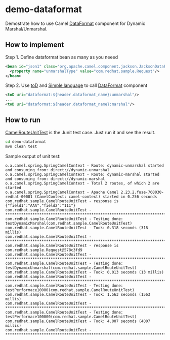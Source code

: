 # demo-dataformat

Demostrate how to use Camel [DataFormat][1] component for Dynamic Marshal/Unmarshal.

[1]: https://camel.apache.org/components/latest/dataformat-component.html

## How to implement

Step 1. Define dataformat bean as many as you neeed
```xml
<bean id="json1" class="org.apache.camel.component.jackson.JacksonDataFormat">
  <property name="unmarshalType" value="com.redhat.sample.Request"/>
</bean>
```

Step 2. Use [toD][2] and [Simple language][3] to call [DataFormat][1] component

```xml
<toD uri="dataformat:${header.dataformat_name}:unmarshal"/>
...
<toD uri="dataformat:${header.dataformat_name}:marshal"/>
``` 

[2]: https://camel.apache.org/components/latest/eips/toD-eip.html
[3]: https://camel.apache.org/components/latest/languages/simple-language.html


## How to run

[CamelRouteUnitTest][3] is the Junit test case. Just run it and see the result.

[3]: src/test/java/com/redhat/sample/CamelRouteUnitTest.java

```sh
cd demo-dataformat
mvn clean test
```

Sample output of unit test:
```console
o.a.camel.spring.SpringCamelContext - Route: dynamic-unmarshal started and consuming from: direct://dynamic-unmarshal
o.a.camel.spring.SpringCamelContext - Route: dynamic-marshal started and consuming from: direct://dynamic-marshal
o.a.camel.spring.SpringCamelContext - Total 2 routes, of which 2 are started
o.a.camel.spring.SpringCamelContext - Apache Camel 2.23.2.fuse-760030-redhat-00001 (CamelContext: camel-context) started in 0.256 seconds
com.redhat.sample.CamelRouteUnitTest - response is {"field1":"AAA","field2":"111"}
com.redhat.sample.CamelRouteUnitTest - ********************************************************************************
com.redhat.sample.CamelRouteUnitTest - Testing done: testDynamicMarshal(com.redhat.sample.CamelRouteUnitTest)
com.redhat.sample.CamelRouteUnitTest - Took: 0.318 seconds (318 millis)
com.redhat.sample.CamelRouteUnitTest - ********************************************************************************
com.redhat.sample.CamelRouteUnitTest - response is com.redhat.sample.Request@578c3fd9
com.redhat.sample.CamelRouteUnitTest - ********************************************************************************
com.redhat.sample.CamelRouteUnitTest - Testing done: testDynamicUnmarshal(com.redhat.sample.CamelRouteUnitTest)
com.redhat.sample.CamelRouteUnitTest - Took: 0.013 seconds (13 millis)
com.redhat.sample.CamelRouteUnitTest - ********************************************************************************
com.redhat.sample.CamelRouteUnitTest - Testing done: testPerformace10000(com.redhat.sample.CamelRouteUnitTest)
com.redhat.sample.CamelRouteUnitTest - Took: 1.563 seconds (1563 millis)
com.redhat.sample.CamelRouteUnitTest - ********************************************************************************
com.redhat.sample.CamelRouteUnitTest - Testing done: testPerformace100000(com.redhat.sample.CamelRouteUnitTest)
com.redhat.sample.CamelRouteUnitTest - Took: 4.007 seconds (4007 millis)
com.redhat.sample.CamelRouteUnitTest - ********************************************************************************
```
